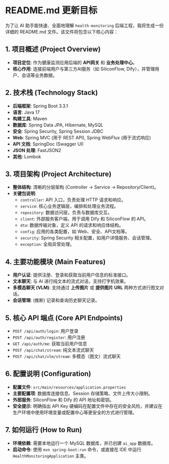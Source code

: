 # README.md 更新目标

为了让 AI 助手能快速、全面地理解 `health-monitoring` 后端工程，我将生成一份详细的 README.md 文件。该文件将包含以下核心内容：

## 1. 项目概述 (Project Overview)
- **项目定位**: 作为健康监测应用后端的 **API网关** 和 **业务处理中心**。
- **核心作用**: 连接前端用户与第三方AI服务（如 SiliconFlow, Dify），并管理用户、会话等业务数据。

## 2. 技术栈 (Technology Stack)
- **后端框架**: Spring Boot 3.3.1
- **语言**: Java 17
- **构建工具**: Maven
- **数据库**: Spring Data JPA, Hibernate, MySQL
- **安全**: Spring Security, Spring Session JDBC
- **Web**: Spring MVC (用于 REST API), Spring WebFlux (用于流式响应)
- **API 文档**: SpringDoc (Swagger UI)
- **JSON 处理**: FastJSON2
- **其他**: Lombok

## 3. 项目架构 (Project Architecture)
- **整体结构**: 清晰的分层架构 (Controller -> Service -> Repository/Client)。
- **关键包说明**:
  - `controller`: API 入口，负责处理 HTTP 请求和响应。
  - `service`: 核心业务逻辑层，编排和处理业务流程。
  - `repository`: 数据访问层，负责与数据库交互。
  - `client`: 外部服务客户端，用于调用 Dify 和 SiliconFlow 的 API。
  - `dto`: 数据传输对象，定义 API 的请求和响应体结构。
  - `config`: 应用的各类配置，如 Web、安全、API文档等。
  - `security`: Spring Security 相关配置，如用户详情服务、会话管理。
  - `exception`: 全局异常处理。

## 4. 主要功能模块 (Main Features)
- **用户认证**: 提供注册、登录和获取当前用户信息的标准接口。
- **文本聊天**: 与 AI 进行纯文本的流式对话，支持打字机效果。
- **多模态聊天 (VLM)**: 支持通过 **上传图片** 或 **提供图片 URL** 两种方式进行图文对话。
- **会话管理**: (推断) 记录和查询历史聊天记录。

## 5. 核心 API 端点 (Core API Endpoints)
- `POST /api/auth/login`: 用户登录
- `POST /api/auth/register`: 用户注册
- `GET /api/auth/me`: 获取当前用户信息
- `POST /api/chat/stream`: 纯文本流式聊天
- `POST /api/chat/vlm/stream`: 多模态（图文）流式聊天

## 6. 配置说明 (Configuration)
- **配置文件**: `src/main/resources/application.properties`
- **主要配置项**: 数据库连接信息、Session 存储策略、文件上传大小限制。
- **外部服务**: SiliconFlow 和 Dify 的 API 地址和密钥。
- **安全提示**: 明确指出 API Key 硬编码在配置文件中存在的安全风险，并建议在生产环境中使用环境变量或配置中心等更安全的方式进行管理。

## 7. 如何运行 (How to Run)
- **环境依赖**: 需要本地运行一个 MySQL 数据库，并已创建 `ai_app` 数据库。
- **启动命令**: 使用 `mvn spring-boot:run` 命令，或直接在 IDE 中运行 `HealthMonitoringApplication` 主类。
